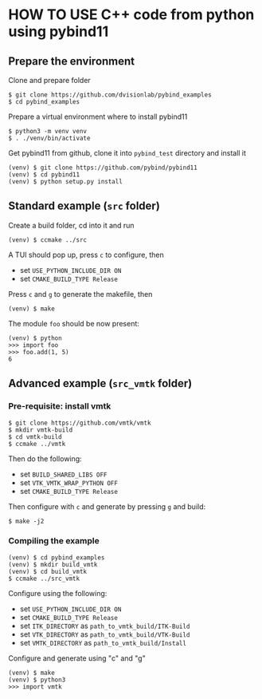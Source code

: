 # HOW TO USE C++ code from python using pybind11

## Prepare the environment

Clone and prepare folder

    $ git clone https://github.com/dvisionlab/pybind_examples
    $ cd pybind_examples

Prepare a virtual environment where to install pybind11

    $ python3 -m venv venv
    $ . ./venv/bin/activate

Get pybind11 from github, clone it into `pybind_test` directory and install it

    (venv) $ git clone https://github.com/pybind/pybind11
    (venv) $ cd pybind11
    (venv) $ python setup.py install

## Standard example (`src` folder)

Create a build folder, cd into it and run

    (venv) $ ccmake ../src

A TUI should pop up, press `c` to configure, then

- set `USE_PYTHON_INCLUDE_DIR ON`
- set `CMAKE_BUILD_TYPE Release`

Press `c` and `g` to generate the makefile, then

    (venv) $ make

The module `foo` should be now present:

    (venv) $ python
    >>> import foo
    >>> foo.add(1, 5)
    6

## Advanced example (`src_vmtk` folder)

### Pre-requisite: install vmtk

    $ git clone https://github.com/vmtk/vmtk
    $ mkdir vmtk-build
    $ cd vmtk-build
    $ ccmake ../vmtk

Then do the following:

- set `BUILD_SHARED_LIBS OFF`
- set `VTK_VMTK_WRAP_PYTHON OFF`
- set `CMAKE_BUILD_TYPE Release`

Then configure with `c` and generate by pressing `g` and build:

    $ make -j2

### Compiling the example

    (venv) $ cd pybind_examples
    (venv) $ mkdir build_vmtk
    (venv) $ cd build_vmtk
    $ ccmake ../src_vmtk

Configure using the following:

- set `USE_PYTHON_INCLUDE_DIR ON`
- set `CMAKE_BUILD_TYPE Release`
- set `ITK_DIRECTORY` as `path_to_vmtk_build/ITK-Build`
- set `VTK_DIRECTORY` as `path_to_vmtk_build/VTK-Build`
- set `VMTK_DIRECTORY` as `path_to_vmtk_build/Install`

Configure and generate using "c" and "g"

    (venv) $ make
    (venv) $ python3
    >>> import vmtk
